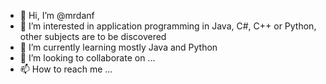 - 👋 Hi, I’m @mrdanf
- 👀 I’m interested in application programming in Java, C#, C++ or Python, other subjects are to be discovered
- 🌱 I’m currently learning mostly Java and Python
- 💞️ I’m looking to collaborate on ...
- 📫 How to reach me ...

<!---
mrdanf/mrdanf is a ✨ special ✨ repository because its `README.md` (this file) appears on your GitHub profile.
You can click the Preview link to take a look at your changes.
--->
